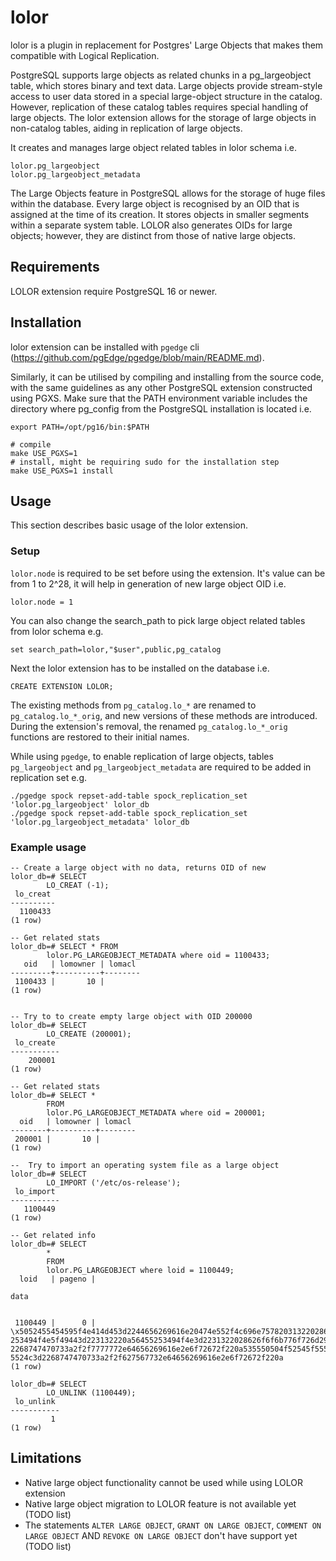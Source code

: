 # lolor

lolor is a plugin in replacement for Postgres' Large Objects that makes them compatible with Logical Replication.

PostgreSQL supports large objects as related chunks in a pg_largeobject table, which stores binary and text data. Large objects provide stream-style access to user data stored in a special large-object structure in the catalog. However, replication of these catalog tables requires special handling of large objects. The lolor extension allows for the storage of large objects in non-catalog tables, aiding in replication of large objects.

It creates and manages large object related tables in lolor schema i.e.

```
lolor.pg_largeobject
lolor.pg_largeobject_metadata
```

The Large Objects feature in PostgreSQL allows for the storage of huge files within the database. Every large object is recognised by an OID that is assigned at the time of its creation. It stores objects in smaller segments within a separate system table. LOLOR also generates OIDs for large objects; however, they are distinct from those of native large objects.

## Requirements
LOLOR extension require PostgreSQL 16 or newer.

## Installation
lolor extension can be installed with `pgedge` cli (https://github.com/pgEdge/pgedge/blob/main/README.md).

Similarly, it can be utilised by compiling and installing from the source code, with the same guidelines as any other PostgreSQL extension constructed using PGXS.
Make sure that the PATH environment variable includes the directory where pg_config from the PostgreSQL installation is located i.e.

```
export PATH=/opt/pg16/bin:$PATH

# compile
make USE_PGXS=1
# install, might be requiring sudo for the installation step
make USE_PGXS=1 install
```

## Usage

This section describes basic usage of the lolor extension.

### Setup

`lolor.node` is required to be set before using the extension. It's value can be from 1 to 2^28, it will
help in generation of new large object OID i.e.

```
lolor.node = 1
```

You can also change the search_path to pick large object related tables from lolor schema e.g.

```
set search_path=lolor,"$user",public,pg_catalog
```

Next the lolor extension has to be installed on the database i.e.

```
CREATE EXTENSION LOLOR;
```
The existing methods from `pg_catalog.lo_*` are renamed to `pg_catalog.lo_*_orig`, and new versions of these methods are introduced.
During the extension's removal, the renamed `pg_catalog.lo_*_orig` functions are restored to their initial names.

While using `pgedge`, to enable replication of large objects, tables `pg_largeobject` and `pg_largeobject_metadata` are required to be added in replication set e.g.

```
./pgedge spock repset-add-table spock_replication_set 'lolor.pg_largeobject' lolor_db
./pgedge spock repset-add-table spock_replication_set 'lolor.pg_largeobject_metadata' lolor_db
```

### Example usage

```
-- Create a large object with no data, returns OID of new
lolor_db=# SELECT
        LO_CREAT (-1);
 lo_creat 
----------
  1100433
(1 row)

-- Get related stats
lolor_db=# SELECT * FROM
		lolor.PG_LARGEOBJECT_METADATA where oid = 1100433;
   oid   | lomowner | lomacl 
---------+----------+--------
 1100433 |       10 | 
(1 row)


-- Try to to create empty large object with OID 200000
lolor_db=# SELECT
        LO_CREATE (200001);
 lo_create 
-----------
    200001
(1 row)

-- Get related stats
lolor_db=# SELECT *
        FROM
        lolor.PG_LARGEOBJECT_METADATA where oid = 200001;
  oid   | lomowner | lomacl 
--------+----------+--------
 200001 |       10 | 
(1 row)

--  Try to import an operating system file as a large object
lolor_db=# SELECT
        LO_IMPORT ('/etc/os-release');
 lo_import 
-----------
   1100449
(1 row)

-- Get related info
lolor_db=# SELECT
        *
        FROM
        lolor.PG_LARGEOBJECT where loid = 1100449;
  loid   | pageno |                                                                                                                                                  
                                                                                                                         data                                        
                                                                                                                                                                     
                                                              
 1100449 |      0 | \x5052455454595f4e414d453d2244656269616e20474e552f4c696e75782031322028626f6f6b776f726d29220a4e414d453d2244656269616e20474e552f4c696e7578220a56455
253494f4e5f49443d223132220a56455253494f4e3d2231322028626f6f6b776f726d29220a56455253494f4e5f434f44454e414d453d626f6f6b776f726d0a49443d64656269616e0a484f4d455f55524c3d
2268747470733a2f2f7777772e64656269616e2e6f72672f220a535550504f52545f55524c3d2268747470733a2f2f7777772e64656269616e2e6f72672f737570706f7274220a4255475f5245504f52545f5
5524c3d2268747470733a2f2f627567732e64656269616e2e6f72672f220a
(1 row)

lolor_db=# SELECT
        LO_UNLINK (1100449);
 lo_unlink 
-----------
         1
(1 row)
```

## Limitations

- Native large object functionality cannot be used while using LOLOR extension
- Native large object migration to LOLOR feature is not available yet (TODO list)
- The statements `ALTER LARGE OBJECT`, `GRANT ON LARGE OBJECT`,
    `COMMENT ON LARGE OBJECT` AND `REVOKE ON LARGE OBJECT` don't have support
    yet (TODO list)
